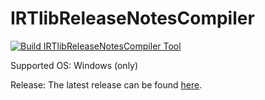 # IRTlibReleaseNotesCompiler

[![Build IRTlibReleaseNotesCompiler Tool](https://github.com/kroehne/IRTlibReleaseNotesCompiler/actions/workflows/dotnet.yml/badge.svg)](https://github.com/kroehne/IRTlibReleaseNotesCompiler/actions/workflows/dotnet.yml)

Supported OS: Windows (only)

Release: The latest release can be found [here](https://github.com/kroehne/IRTlibReleaseNotesCompiler/releases/download/latest/ReadinessTool.exe). 

